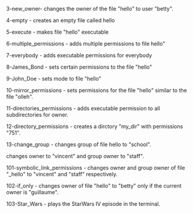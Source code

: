 3-new_owner- changes the owner of the file "hello" to user "betty".

4-empty - creates an empty file called hello

5-execute - makes file "hello" executable

6-multiple_permissions - adds multiple permissions to file hello"

7-everybody - adds executable permissions for everybody

8-James_Bond - sets certain permissions to the file "hello"

9-John_Doe - sets mode to file "hello"

10-mirror_permissions - sets permissions for the file "hello" similar to the file "olleh".

11-directories_permissions - adds executable permission to all subdirectories for owner.

12-directory_permissions - creates a dirctory "my_dir" with permissions "751".

13-change_group - changes group of file hello to "school".

changes owner to "vincent" and group owner to "staff".

101-symbolic_link_permissions - changes owner and group owner of file  "_hello" to "vincent" and "staff" respectively.

102-if_only - changes owner of file "hello" to "betty" only if the current owner is "guillaume".

103-Star_Wars - plays the StarWars IV episode in the terminal.
